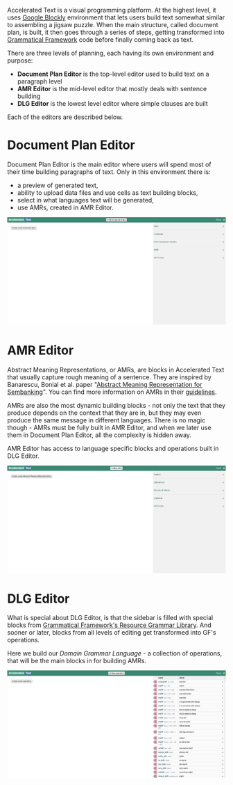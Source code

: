 
Accelerated Text is a visual programming platform. At the highest level, it uses [Google Blockly](https://developers.google.com/blockly/) environment that lets users build text somewhat similar to assembling a jigsaw puzzle. When the main structure, called document plan, is built, it then goes through a series of steps, getting transformed into [Grammatical Framework](https://www.grammaticalframework.org/) code before finally coming back as text.

There are three levels of planning, each having its own environment and purpose:

* **Document Plan Editor** is the top-level editor used to build text on a paragraph level
* **AMR Editor** is the mid-level editor that mostly deals with sentence building
* **DLG Editor** is the lowest level editor where simple clauses are built

Each of the editors are described below.

# Document Plan Editor

Document Plan Editor is the main editor where users will spend most of their time building paragraphs of text. Only in this environment there is:
 
* a preview of generated text,
* ability to upload data files and use cells as text building blocks,
* select in what languages text will be generated,
* use AMRs, created in AMR Editor.

![document-plan-editor](assets/editors/document-plan-editor.png)

# AMR Editor

Abstract Meaning Representations, or AMRs, are blocks in Accelerated Text that usually capture rough meaning of a sentence. They are inspired by Banarescu, Bonial et al. paper "[Abstract Meaning Representation for Sembanking](https://amr.isi.edu/a.pdf)". You can find more information on AMRs in their [guidelines](https://github.com/amrisi/amr-guidelines/blob/master/amr.md).

AMRs are also the most dynamic building blocks - not only the text that they produce depends on the context that they are in, but they may even produce the same message in different languages. There is no magic though - AMRs must be fully built in AMR Editor, and when we later use them in Document Plan Editor, all the complexity is hidden away.

AMR Editor has access to language specific blocks and operations built in DLG Editor.

![amr-editor](assets/editors/amr-editor.png)

# DLG Editor

What is special about DLG Editor, is that the sidebar is filled with special blocks from [Grammatical Framework's Resource Grammar Library](https://www.grammaticalframework.org/lib/doc/synopsis/index.html). And sooner or later, blocks from all levels of editing get transformed into GF's operations.

Here we build our *Domain Grammar Language* - a collection of operations, that will be the main blocks in for building AMRs.

![dlg-editor](assets/editors/dlg-editor.png)
